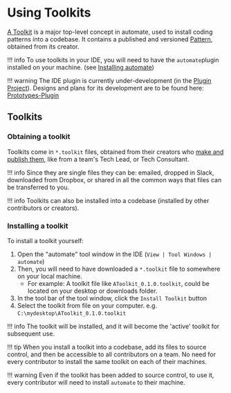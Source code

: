 # Using Toolkits

[A Toolkit](reference.md#toolkit) is a major top-level concept in automate, used to install coding patterns into a codebase. It contains a published and versioned [Pattern](reference.md#pattern), obtained from its creator.

!!! info
    To use toolkits in your IDE, you will need to have the `automate`plugin installed on your machine. (see [Installing automate](installation.md))

!!! warning
    The IDE plugin is currently under-development (in the [Plugin Project](https://github.com/jezzsantos/automate.plugin-rider)). Designs and plans for its development are to be found here: [Prototypes-Plugin](https://github.com/jezzsantos/automate/tree/main/discovery/prototypes/ide)


## Toolkits

### Obtaining a toolkit

Toolkits come in `*.toolkit` files, obtained from their creators who [make and publish them](authoring.md), like from a team's Tech Lead, or Tech Consultant.

!!! info
    Since they are single files they can be: emailed, dropped in Slack, downloaded from Dropbox, or shared in all the common ways that files can be transferred to you.

!!! info
    Toolkits can also be installed into a codebase (installed by other contributors or creators).

### Installing a toolkit

To install a toolkit yourself:

1. Open the "automate" tool window in the IDE (`View | Tool Windows | automate`)
2. Then, you will need to have downloaded a `*.toolkit` file to somewhere on your local machine.
    * For example: A toolkit file like `AToolkit_0.1.0.toolkit`, could be located on your desktop or downloads folder.
3. In the tool bar of the tool window, click the `Install Toolkit` button
4. Select the toolkit from file on your computer. e.g. `C:\mydesktop\AToolkit_0.1.0.toolkit`

!!! info
    The toolkit will be installed, and it will become the 'active' toolkit for subsequent use.

!!! tip
    When you install a toolkit into a codebase, add its files to source control, and then be accessible to all contributors on a team.
    No need for every contributor to install the same toolkit on each of their machines.

!!! warning
    Even if the toolkit has been added to source control, to use it, every contributor will need to install `automate` to their machine.
